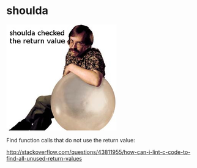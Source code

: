 # shoulda

![shoulda checked the return value](shoulda.jpg)


Find function calls that do not use the return value:

http://stackoverflow.com/questions/43811955/how-can-i-lint-c-code-to-find-all-unused-return-values

